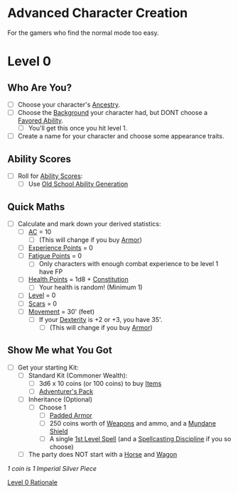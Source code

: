 # Advanced Character Creation

For the gamers who find the normal mode too easy.

# Level 0

## Who Are You?

- [ ] Choose your character's [Ancestry](../../Player%20Characters/Ancenstries/Ancestry.md).
- [ ] Choose the [Background](../../Player%20Characters/Background.md) your character had, but DONT choose a [Favored Ability](../../Player%20Characters/Favored%20Ability.md).
	- [ ] You'll get this once you hit level 1.
- [ ] Create a name for your character and choose some appearance traits.

## Ability Scores

- [ ] Roll for [Ability Scores](../../Player%20Characters/Chosen%20Statistics/Ability%20Scores.md):
	- [ ] Use [Old School Ability Generation](Old%20School%20Ability%20Generation.md)

## Quick Maths

- [ ] Calculate and mark down your derived statistics:
	- [ ] [AC](../../Player%20Characters/Derived%20Statistics/Armor%20Class.md) = 10
		- [ ] (This will change if you buy [Armor](../../Items/Armor/Armor.md))
	- [ ] [Experience Points](../../Player%20Characters/Derived%20Statistics/Experience%20Points.md) = 0
	- [ ] [Fatigue Points](../../Player%20Characters/Derived%20Statistics/Fatigue%20Points.md) = 0
		- [ ] Only characters with enough combat experience to be level 1 have FP
	- [ ] [Health Points](../../Player%20Characters/Derived%20Statistics/Health%20Points.md) = 1d8 + [Constitution](../../Player%20Characters/Chosen%20Statistics/Constitution.md)
		- [ ] Your health is random! (Minimum 1)
	- [ ] [Level](../../Player%20Characters/Derived%20Statistics/Level.md) = 0
	- [ ] [Scars](../../Player%20Characters/Derived%20Statistics/Scars.md) = 0
	- [ ] [Movement](../../Game%20Procedures/Movement.md) = 30' (feet)
		- [ ] If your [Dexterity](../../Player%20Characters/Chosen%20Statistics/Dexterity.md) is +2 or +3, you have 35'.
			- [ ] (This will change if you buy [Armor](../../Items/Armor/Armor.md))

## Show Me what You Got

- [ ] Get your starting Kit:
	- [ ] Standard Kit (Commoner Wealth):
		- [ ] 3d6 x 10 coins (or 100 coins) to buy [Items](../../Items/Items.md)
		- [ ] [Adventurer's Pack](../../Items/Gear/100%20Coins/Adventurer's%20Pack.md)
	- [ ] Inheritance (Optional)
		- [ ] Choose 1
			- [ ] [Padded Armor](../../Items/Armor/Mundane%20Armor/Padded%20Armor.md)
			- [ ] 250 coins worth of [Weapons](../../Items/Weapons/Weapons.md) and ammo, and a [Mundane Shield](../../Items/Armor/Mundane%20Armor/Mundane%20Shield.md)
			- [ ] A single [1st Level Spell](../../Magic/Spells/Spells%20by%20Level/Level%201/1st%20Level%20Spells.md) (and a [Spellcasting Discipline](../../Magic/Spellcasting/The%20Spellcasting%20Disciplines/Spellcasting%20Disciplines.md) if you so choose)
	- [ ] The party does NOT start with a [Horse](../../Items/Gear/250%20Coins/Horse,%20Draft.md) and [Wagon](../../Items/Gear/250%20Coins/Wagon.md)

*1 coin is 1 Imperial Silver Piece*

[Level 0 Rationale](../../Resources%20for%20GMs/Foreword/Author's%20Notes/Level%200%20Rationale.md)
